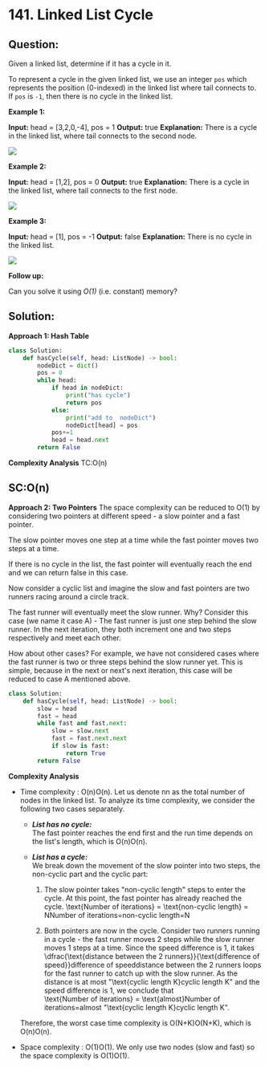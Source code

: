# 141. Linked List Cycle

  

## Question:



Given a linked list, determine if it has a cycle in it.

To represent a cycle in the given linked list, we use an integer  `pos`  which represents the position (0-indexed) in the linked list where tail connects to. If  `pos`  is  `-1`, then there is no cycle in the linked list.

**Example 1:**

**Input:** head = [3,2,0,-4], pos = 1
**Output:** true
**Explanation:** There is a cycle in the linked list, where tail connects to the second node.

![](https://assets.leetcode.com/uploads/2018/12/07/circularlinkedlist.png)

**Example 2:**

**Input:** head = [1,2], pos = 0
**Output:** true
**Explanation:** There is a cycle in the linked list, where tail connects to the first node.

![](https://assets.leetcode.com/uploads/2018/12/07/circularlinkedlist_test2.png)

**Example 3:**

**Input:** head = [1], pos = -1
**Output:** false
**Explanation:** There is no cycle in the linked list.

![](https://assets.leetcode.com/uploads/2018/12/07/circularlinkedlist_test3.png)

**Follow up:**

Can you solve it using  _O(1)_  (i.e. constant) memory?
## Solution:

  

**Approach 1: Hash Table**
```python
class Solution:
    def hasCycle(self, head: ListNode) -> bool:
        nodeDict = dict()
        pos = 0
        while head:
            if head in nodeDict:
                print("has cycle")
                return pos
            else:
                print("add to  nodeDict")
                nodeDict[head] = pos
            pos+=1
            head = head.next
        return False
```

**Complexity Analysis**
TC:O(n)

SC:O(n)
----------
**Approach 2: Two Pointers**
The space complexity can be reduced to O(1) by considering two pointers at different speed - a slow pointer and a fast pointer.

The slow pointer moves one step at a time while the fast pointer moves two steps at a time.

  

If there is no cycle in the list, the fast pointer will eventually reach the end and we can return false in this case.

  

Now consider a cyclic list and imagine the slow and fast pointers are two runners racing around a circle track.

The fast runner will eventually meet the slow runner. Why? Consider this case (we name it case A) - The fast runner is just one step behind the slow runner. In the next iteration, they both increment one and two steps respectively and meet each other.

  

How about other cases? For example, we have not considered cases where the fast runner is two or three steps behind the slow runner yet. This is simple, because in the next or next's next iteration, this case will be reduced to case A mentioned above.
```python
class Solution:
    def hasCycle(self, head: ListNode) -> bool:
        slow = head
        fast = head
        while fast and fast.next:
            slow = slow.next
            fast = fast.next.next
            if slow is fast:
                return True
        return False
```

**Complexity Analysis**
-   Time complexity :  O(n)O(n). Let us denote  nn  as the total number of nodes in the linked list. To analyze its time complexity, we consider the following two cases separately.
    
    -   _**List has no cycle:**_  
        The fast pointer reaches the end first and the run time depends on the list's length, which is  O(n)O(n).
        
    -   _**List has a cycle:**_  
        We break down the movement of the slow pointer into two steps, the non-cyclic part and the cyclic part:
        
        1.  The slow pointer takes "non-cyclic length" steps to enter the cycle. At this point, the fast pointer has already reached the cycle.  \text{Number of iterations} = \text{non-cyclic length} = NNumber of iterations=non-cyclic length=N
            
        2.  Both pointers are now in the cycle. Consider two runners running in a cycle - the fast runner moves 2 steps while the slow runner moves 1 steps at a time. Since the speed difference is 1, it takes  \dfrac{\text{distance between the 2 runners}}{\text{difference of speed}}difference of speeddistance between the 2 runners​  loops for the fast runner to catch up with the slow runner. As the distance is at most "\text{cyclic length K}cyclic length K" and the speed difference is 1, we conclude that  
            \text{Number of iterations} = \text{almost}Number of iterations=almost  "\text{cyclic length K}cyclic length K".
            
    
    Therefore, the worst case time complexity is  O(N+K)O(N+K), which is  O(n)O(n).
    
-   Space complexity :  O(1)O(1). We only use two nodes (slow and fast) so the space complexity is  O(1)O(1).
